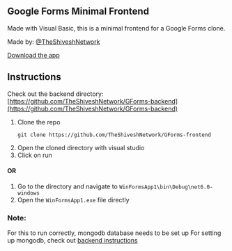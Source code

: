 ## Google Forms Minimal Frontend
Made with Visual Basic, this is a minimal frontend for a Google Forms clone.

Made by: [@TheShiveshNetwork](https://github.com/TheShiveshNetwork)

[Download the app](https://github.com/TheShiveshNetwork/GForms-frontend/blob/main/WinFormsApp1/bin/Debug/net6.0-windows/WinFormsApp1.exe)

## Instructions
Check out the backend directory: [https://github.com/TheShiveshNetwork/GForms-backend](https://github.com/TheShiveshNetwork/GForms-backend)

1. Clone the repo
   ```
   git clone https://github.com/TheShiveshNetwork/GForms-frontend
   ```
2. Open the cloned directory with visual studio
3. Click on run

#### OR

1. Go to the directory and navigate to `WinFormsApp1\bin\Debug\net6.0-windows`
2. Open the `WinFormsApp1.exe` file directly

### Note: 
For this to run correctly, mongodb database needs to be set up
For setting up mongodb, check out [backend instructions](https://github.com/TheShiveshNetwork/GForms-backend/blob/main/README.md)
